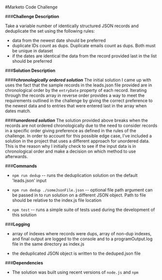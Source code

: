 #Marketo Code Challenge

###**Challenge Description** 

Take a variable number of identically structured JSON records and deduplicate the set using the following rules:
- data from the newest date should be preferred
- duplicate IDs count as dups. Duplicate emails count as dups. Both must be unique in dataset
- if the dates are identical the data from the record provided last in the list should be preferred

###**Solution Description**

####***chronologically ordered solution***
The initial solution I came up with uses the fact that the sample records in the leads.json file provided are in 
chronological order by the `entryDate` property of each record. Iterating through the records array in reverse order 
provides a way to meet the requirements outlined in the challenge by giving the correct preference to the newest data
and to entries that were entered last in the array when dates match. 

####***unordered solution***
The solution provided above breaks  when the records are not ordered chronologically due to the need to consider
records in a specific order giving preference as defined in the rules of the challenge. In order to account for this 
possible edge case, I've included a solution in the project that uses a different approach for unordered data. This is 
the reason why I initially check to see if the input data is in chronological order and make a decision on which method 
to use afterwards.

###**Commands**
- `npm run dedup` -- runs the deduplication solution on the default 'leads.json' input

- `npm run dedup ./someJsonFile.json` -- optional file path argument can be passed in to run solution 
on a different JSON object. Path to file should be relative to the index.js file location 

- `npm test` -- runs a simple suite of tests used during the development of this solution

###**Logging**
- array of indexes where records were dups, array of non-dup indexes, and final output are logged to the console and to a 
programOutput.log file in the same directory as index.js

- the deduplicated JSON object is written to the deduped.json file

###**Dependencies**
- The solution was built using recent versions of `node.js` and `npm` 

